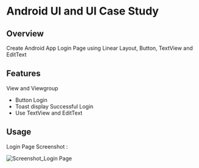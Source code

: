 # Android UI and UI Case Study

## Overview
Create Android App Login Page using Linear Layout, Button, TextView and EditText

## Features
View and Viewgroup
- Button Login
- Toast display Successful Login
- Use TextView and EditText

## Usage
Login Page Screenshot :

![Screenshot_Login Page](https://user-images.githubusercontent.com/56164259/68088233-646aa580-fe8f-11e9-8735-e5fb469e8642.png)

